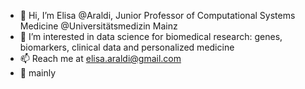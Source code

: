- 👋 Hi, I’m Elisa @Araldi, Junior Professor of Computational Systems Medicine @Universitätsmedizin Mainz
- 👀 I’m interested in data science for biomedical research: genes, biomarkers, clinical data and personalized medicine
- 📫 Reach me at elisa.araldi@gmail.com
- 🐍 mainly



<!---
araldi/araldi is a ✨ special ✨ repository because its `README.md` (this file) appears on your GitHub profile.
You can click the Preview link to take a look at your changes.
--->
